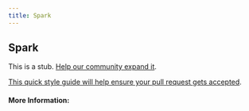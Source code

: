 ```yaml
---
title: Spark
---
```


## Spark

This is a stub. [Help our community expand it](https://github.com/freecodecamp/guides/tree/master/src/pages/articles/data-science/spark/index.md).

[This quick style guide will help ensure your pull request gets accepted](https://github.com/freeCodeCamp/guides/blob/master/README.md).

<!-- The article goes here, in GitHub-flavored Markdown. Feel free to add YouTube videos, images, and CodePen/JSBin embeds  -->

#### More Information:
<!-- Please add any articles you think might be helpful to read before writing the article -->


